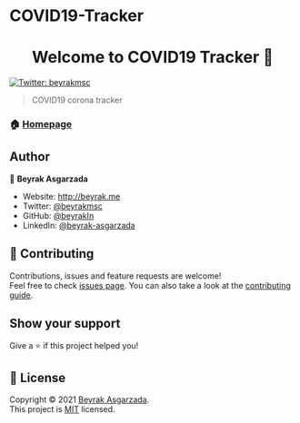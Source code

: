 # COVID19-Tracker

<h1 align="center">Welcome to COVID19 Tracker 👋</h1>
<p>
  <a href="https://twitter.com/beyrakmsc" target="_blank">
    <img alt="Twitter: beyrakmsc" src="https://img.shields.io/twitter/follow/beyrakmsc.svg?style=social" />
  </a>
</p>

> COVID19 corona tracker

### 🏠 [Homepage](https://github.com/kefranabg/readme-md-generator#readme)


## Author

👤 **Beyrak Asgarzada**

* Website: http://beyrak.me
* Twitter: [@beyrakmsc](https://twitter.com/beyrakmsc)
* GitHub: [@beyrakIn](https://github.com/beyrakIn)
* LinkedIn: [@beyrak-asgarzada](https://linkedin.com/in/beyrak-asgarzada)

## 🤝 Contributing

Contributions, issues and feature requests are welcome!<br />Feel free to check [issues page](https://github.com/kefranabg/readme-md-generator/issues). You can also take a look at the [contributing guide](https://github.com/kefranabg/readme-md-generator/blob/master/CONTRIBUTING.md).

## Show your support

Give a ⭐️ if this project helped you!

## 📝 License

Copyright © 2021 [Beyrak Asgarzada](https://github.com/beyrakIn).<br />
This project is [MIT](https://github.com/kefranabg/readme-md-generator/blob/master/LICENSE) licensed.
